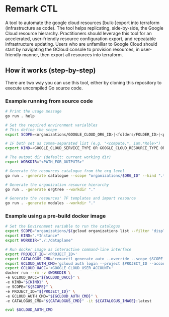 # Remark CTL 

A tool to automate the google cloud resources [bulk-]export into terraform (infrastructure as code). The tool helps replicating, side-by-side,  the Google Cloud resource hierarchy. Practitioners should leverage this tool for an accelerated, user-friendly resource configuration export, and repeatable infrastructure updating. Users who are unfamiliar to Google Cloud should start by navigating the GCloud console to provision resources, in user-friendly manner, then export all resources into terraform. 

## How it works (step-by-step)
There are two way you can use this tool, either by cloning this repository to execute uncompiled Go source code. 
### Example running from source code 

```bash
# Print the usage message
go run . help
```
```bash
# Set the required environment varialbles
# This define the scope
export SCOPE=<organizations/GOOGLE_CLOUD_ORG_ID>|<folders/FOLDER_ID>|<projects/PROJECT_ID>

# IF both set as comma-separated list (e.g. "<compute.*, iam.*Role>")
export KIND=<GOOGLE_CLOUD_SERVICE_TYPE OR GOOGLE_CLOUD_RESOURCE_TYPE OR BOTH>

# The output dir (default: current working dir)
export WORKDIR="<PATH_FOR_OUTPUTS>"
```
```bash
# Generate the resources catalogue from the org level
go run . -generate catalogue --scope "organizations/$ORG_ID" --kind ".*Project" --workdir "."
```
```bash
# Generate the organization resource hierarchy
go run . -generate orgtree --workdir "."
```
```bash
# Generate the resources' TF templates and import resource
go run . -generate modules --workdir "."
```

### Example using a pre-build docker image

```bash
# Set the Environment variable to run the catalogus 
export SCOPE="organizations/$(gcloud organizations list --filter 'display_name ~ cloudw' --format 'value(ID)')"
export KIND=".*Instance"
export WORKDIR="./:/dataplane"
```

```bash
# Run docker image as interactive command-line interface
export PROJECT_ID='<PROJECT_ID>'
export CATALOGUS_CMD='remarctl generate auto --override --scope $SCOPE --kind $KIND'
export GCLOUD_AUTH_CMD='gcloud auth login --project $PROJECT_ID --account $GCLOUD_UACC'
export GCLOUD_UACC='<GOOGLE_CLOUD_USER_ACCOUNT>'
docker run --rm -v $WORKDIR \
-e GCLOUD_UACC="${GCLOUD_UACC}" \
-e KIND="${KIND}" \
-e SCOPE="${SCOPE}" \
-e PROJECT_ID="${PROJECT_ID}" \
-e GCLOUD_AUTH_CMD="${GCLOUD_AUTH_CMD}" \
-e CATALOGUS_CMD="${CATALOGUS_CMD}" -it ${CATALOGUS_IMAGE}:latest
```

```sh
eval $GCLOUD_AUTH_CMD
```